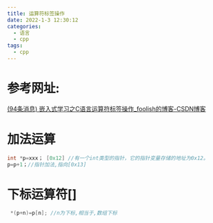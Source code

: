 ```yaml
---
title: 运算符标签操作
date: 2022-1-3 12:30:12
categories:
  - 语言
  - cpp
tags:
  - cpp
---
```


# 参考网址:

 [(94条消息) 嵌入式学习之C语言运算符标签操作_foolish的博客-CSDN博客](https://blog.csdn.net/qq_38721302/article/details/82699934?ops_request_misc=%7B%22request%5Fid%22%3A%22164121291816780261944453%22%2C%22scm%22%3A%2220140713.130102334.pc%5Fall.%22%7D&request_id=164121291816780261944453&biz_id=0&utm_medium=distribute.pc_search_result.none-task-blog-2~all~first_rank_ecpm_v1~rank_v31_ecpm-9-82699934.pc_search_insert_es_download&utm_term=c语言标签&spm=1018.2226.3001.4187) 

# 加法运算

```c
int *p=xxx； [0x12] //有一个int类型的指针，它的指针变量存储的地址为0x12。
p=p+1；//指针加法,指向[0x13]
```

# 下标运算符[]

```c
 *(p+n)=p[n]; //n为下标,相当于,数组下标
```

